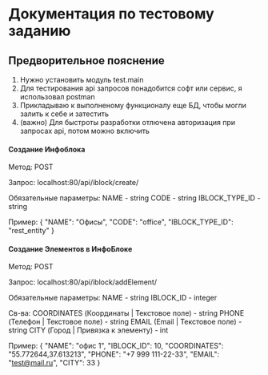 # Документация по тестовому заданию

## Предворительное пояснение
1. Нужно установить модуль test.main
2. Для тестирования api запросов понадобится софт или сервис, я использовал postman
3. Прикладываю к выполненому функционалу еще БД, чтобы могли залить к себе и затестить
4. (важно) Для быстроты разработки отлючена авторизация при запросах api, потом можно включить

#### Cоздание Инфоблока

Метод: POST

Запрос: localhost:80/api/iblock/create/

Обязательные параметры:
NAME - string
CODE - string
IBLOCK_TYPE_ID - string

Пример:
{
"NAME": "Офисы",
"CODE": "office",
"IBLOCK_TYPE_ID": "rest_entity"
}

#### Cоздание Элементов в ИнфоБлоке

Метод: POST

Запрос: localhost:80/api/iblock/addElement/

Обязательные параметры:
NAME - string
IBLOCK_ID - integer

Св-ва:
COORDINATES (Координаты | Текстовое поле) - string
PHONE (Телефон | Текстовое поле) - string
EMAIL (Email | Текстовое поле) - string
CITY (Город | Привязка к элементу) - int

Пример:
{
"NAME": "офис 1",
"IBLOCK_ID": 10,
"COORDINATES": "55.772644,37.613213",
"PHONE": "+7 999 111-22-33",
"EMAIL": "test@mail.ru",
"CITY": 33
}